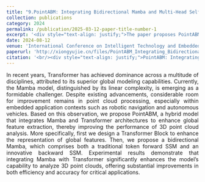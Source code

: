 ```yaml
---
title: "9.PointABM: Integrating Bidirectional Mamba and Multi-Head Self-Attention for Point Cloud Analysis"
collection: publications
category: 2024
permalink: /publication/2025-03-12-paper-title-number-1
excerpt: '<div style="text-align: justify;">The paper proposes PointABM, which combines Bidirectional Mamba and Transformer, and it shows improved performance in point cloud analysis with a small increase in parameters.</div>'
date: 2024-08-12
venue: 'International Conference on Intelligent Technology and Embedded Systems'
paperurl: 'http://xiongyujie.cn/files/PointABM_Integrating_Bidirectional_Mamba_and_Multi-Head_Self-Attention_for_Point_Cloud_Analysis.pdf'
citation: '<br/><div style="text-align: justify;">PointABM: Integrating Bidirectional Mamba and Multi-Head Self-Attention for Point Cloud Analysis, J.-W. Chen, Y.-J. Xiong*, D.-H. Zhu, J.-C. Zhang, Z. Zhou, 2024 4th International Conference on Intelligent Technology and Embedded Systems (ICITES). IEEE, 2024</div>'
---
```


<div style="text-align: justify;">In recent years, Transformer has achieved dominance across a multitude of disciplines, attributed to its superior global modeling capabilities. Currently, the Mamba model, distinguished by its linear complexity, is emerging as a formidable challenger. Despite existing advancements, considerable room for improvement remains in point cloud processing, especially within embedded application contexts such as robotic navigation and autonomous vehicles. Based on this observation, we propose PointABM, a hybrid model that integrates Mamba and Transformer architectures to enhance global feature extraction, thereby improving the performance of 3D point cloud analysis. More specifically, first we design a Transformer Block to enhance the representation of global features. Then, we propose a bidirectional Mamba, which comprises both a traditional token forward SSM and an innovative backward SSM. Experimental results demonstrate that integrating Mamba with Transformer significantly enhances the model’s capability to analyze 3D point clouds, offering substantial improvements in both efficiency and accuracy for critical applications.</div>

<br/>
